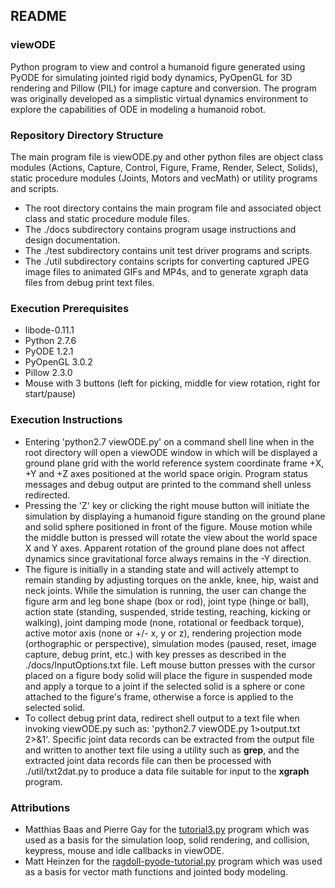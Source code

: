 ## README ##

### viewODE ###
 
Python program to view and control a humanoid figure generated using PyODE for simulating jointed rigid body dynamics, PyOpenGL for 3D rendering and Pillow (PIL) for image capture and conversion. The program was originally developed as a simplistic virtual dynamics environment to explore the capabilities of ODE in modeling a humanoid robot. 

### Repository Directory Structure ###

The main program file is viewODE.py and other python files are object class modules (Actions, Capture, Control, Figure, Frame, Render, Select, Solids), static procedure modules (Joints, Motors and vecMath) or utility programs and scripts.

* The root directory contains the main program file and associated object class and static procedure module files.
* The ./docs subdirectory contains program usage instructions and design documentation.
* The ./test subdirectory contains unit test driver programs and scripts.
* The ./util subdirectory contains scripts for converting captured JPEG image files to animated GIFs and MP4s, and to generate xgraph data files from debug print text files.

### Execution Prerequisites ###

* libode-0.11.1
* Python 2.7.6
* PyODE 1.2.1
* PyOpenGL 3.0.2
* Pillow 2.3.0
* Mouse with 3 buttons (left for picking, middle for view rotation, right for start/pause)

### Execution Instructions ###

* Entering 'python2.7 viewODE.py' on a command shell line when in the root directory will open a viewODE window in which will be displayed a ground plane grid with the world reference system coordinate frame +X, +Y and +Z axes positioned at the world space origin. Program status messages and debug output are printed to the command shell unless redirected.
* Pressing the 'Z' key or clicking the right mouse button will initiate the simulation by displaying a humanoid figure standing on the ground plane and solid sphere positioned in front of the figure. Mouse motion while the middle button is pressed will rotate the view about the world space X and Y axes. Apparent rotation of the ground plane does not affect dynamics since gravitational force always remains in the -Y direction.
* The figure is initially in a standing state and will actively attempt to remain standing by adjusting torques on the ankle, knee, hip, waist and neck joints. While the simulation is running, the user can change the figure arm and leg bone shape (box or rod), joint type (hinge or ball), action state (standing, suspended, stride testing, reaching, kicking or walking), joint damping mode (none, rotational or feedback torque), active motor axis (none or +/- x, y or z), rendering projection mode (orthographic or perspective), simulation modes (paused, reset, image capture, debug print, etc.) with key presses as described in the ./docs/InputOptions.txt file. Left mouse button presses with the cursor placed on a figure body solid will place the figure in suspended mode and apply a torque to a joint if the selected solid is a sphere or cone attached to the figure's frame, otherwise a force is applied to the selected solid.
* To collect debug print data, redirect shell output to a text file when invoking viewODE.py such as: 'python2.7 viewODE.py 1>output.txt 2>&1'. Specific joint data records can be extracted from the output file and written to another text file using a utility such as **grep**, and the extracted joint data records file can then be processed with ./util/txt2dat.py to produce a data file suitable for input to the **xgraph** program.

### Attributions ###

* Matthias Baas and Pierre Gay for the [tutorial3.py](https://sourceforge.net/projects/pyode/) program which was used as a basis for the simulation loop, solid rendering, and collision, keypress, mouse and idle callbacks in viewODE.
* Matt Heinzen for the [ragdoll-pyode-tutorial.py](http://monsterden.net/software/ragdoll-pyode-tutorial/) program which was used as a basis for vector math functions and jointed body modeling.

